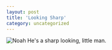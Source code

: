 ```yaml
---
layout: post
title: 'Looking Sharp'
category: uncategorized
---
```


![Noah](http://www.thecave.com/noahryan.jpg)
He's a sharp looking, little man.
